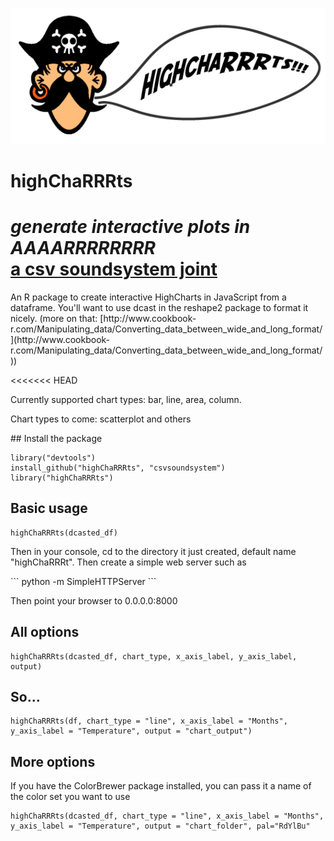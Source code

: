 ![highChaRRRts](imgs/pirate.png)
# highChaRRRts
_generate interactive plots in AAAARRRRRRRR_ <br/>
[a csv soundsystem joint](http://www.csvsoundsystem.com/)
============

<p>An R package to create interactive HighCharts in JavaScript from a dataframe. You'll want to use dcast in the reshape2 package to format it nicely. (more on that: [http://www.cookbook-r.com/Manipulating_data/Converting_data_between_wide_and_long_format/](http://www.cookbook-r.com/Manipulating_data/Converting_data_between_wide_and_long_format/))</p>

<<<<<<< HEAD
<p>Currently supported chart types: bar, line, area, column.<p>
<p>Chart types to come: scatterplot and others</p>
## Install the package

```
library("devtools")
install_github("highChaRRRts", "csvsoundsystem")
library("highChaRRRts")
```

## Basic usage

```
highChaRRRts(dcasted_df)
```

<p>Then in your console, cd to the directory it just created, default name "highChaRRRt". Then create a simple web server such as</p>
```
python -m SimpleHTTPServer
```
<p>Then point your browser to 0.0.0.0:8000</p>

## All options

```
highChaRRRts(dcasted_df, chart_type, x_axis_label, y_axis_label, output)
```

## So...

```
highChaRRRts(df, chart_type = "line", x_axis_label = "Months", y_axis_label = "Temperature", output = "chart_output")
```

## More options
<p>If you have the ColorBrewer package installed, you can pass it a name of the color set you want to use</p>

```
highChaRRRts(dcasted_df, chart_type = "line", x_axis_label = "Months", y_axis_label = "Temperature", output = "chart_folder", pal="RdYlBu"
```
